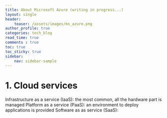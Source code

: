 ```yaml
---
title: About Microsoft Azure (writing in progress...)
layout: single
header:
    teaser: /assets/images/ms_azure.png
author_profile: true
categories: tech_blog
read_time: true
comments : true
toc: true
toc_sticky: true
sidebar:
    nav: sidebar-sample
---
```


# 1. Cloud services

Infrastructure as a service (IaaS): the most common, all the hardware part is managed
Platform as a service (PaaS): an environment to deploy applications is provided
Software as as service (SaaS):
